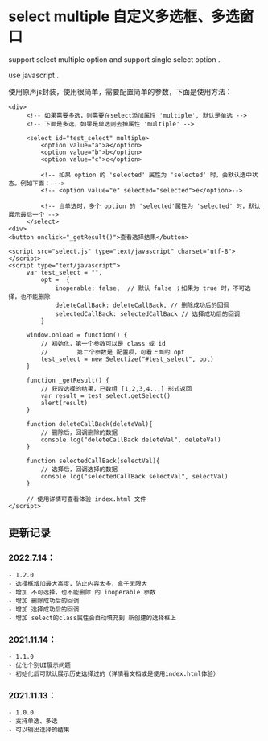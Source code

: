 # select multiple 自定义多选框、多选窗口

support select multiple option and support single select option .

use javascript .


使用原声js封装，使用很简单，需要配置简单的参数，下面是使用方法：
	
   ```
   <div>
		<!-- 如果需要多选，则需要在select添加属性 'multiple', 默认是单选 -->
		<!-- 下面是多选，如果是单选则去掉属性 'multiple' -->

		<select id="test_select" multiple>
			<option value="a">a</option>
			<option value="b">b</option>
			<option value="c">c</option>
			
			<!-- 如果 option 的 'selected' 属性为 'selected' 时，会默认选中状态。例如下面： -->
			<!-- <option value="e" selected="selected">e</option>-->
			
			<!-- 当单选时，多个 option 的 'selected'属性为 'selected' 时，默认展示最后一个 -->
		</select>
   <div>
   <button onclick="_getResult()">查看选择结果</button>
   
   <script src="select.js" type="text/javascript" charset="utf-8"></script>
   <script type="text/javascript">
		var test_select = "",
			opt =  {
				inoperable: false,  // 默认 false ；如果为 true 时，不可选择，也不能删除
				deleteCallBack: deleteCallBack, // 删除成功后的回调
				selectedCallBack: selectedCallBack // 选择成功后的回调
			}
			
		window.onload = function() {
			// 初始化，第一个参数可以是 class 或 id
			//        第二个参数是 配置项，可看上面的 opt
			test_select = new Selectize("#test_select", opt)
		}
		
		function _getResult() {
			// 获取选择的结果，已数组 [1,2,3,4...] 形式返回
			var result = test_select.getSelect()
			alert(result)
		}
		
		function deleteCallBack(deleteVal){
			// 删除后，回调删除的数据
			console.log("deleteCallBack deleteVal", deleteVal)
		}
		
		function selectedCallBack(selectVal){
			// 选择后，回调选择的数据
			console.log("selectedCallBack selectVal", selectVal)
		}
		
		// 使用详情可查看体验 index.html 文件
   </script>
   ```
   
## 更新记录
### 2022.7.14：
	- 1.2.0
	- 选择框增加最大高度，防止内容太多，盒子无限大
	- 增加 不可选择，也不能删除 的 inoperable 参数
	- 增加 删除成功后的回调
	- 增加 选择成功后的回调
	- 增加 select的class属性会自动填充到 新创建的选择框上


### 2021.11.14：
	- 1.1.0
	- 优化个别UI展示问题
	- 初始化后可默认展示历史选择过的（详情看文档或是使用index.html体验）

### 2021.11.13：
	- 1.0.0
	- 支持单选、多选
	- 可以输出选择的结果
